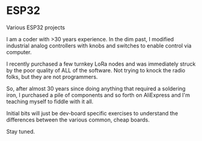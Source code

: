 # ESP32
Various ESP32 projects

I am a coder with >30 years experience. In the dim past, I modified industrial
analog controllers with knobs and switches to enable control via computer.

I recently purchased a few turnkey LoRa nodes and was immediately struck by the
poor quality of ALL of the software. Not trying to knock the radio folks, but
they are not programmers.

So, after almost 30 years since doing anything that required a soldering iron,
I purchased a pile of components and so forth on AliExpress and I'm teaching
myself to fiddle with it all.

Initial bits will just be dev-board specific exercises to understand the
differences between the various common, cheap boards.

Stay tuned.
